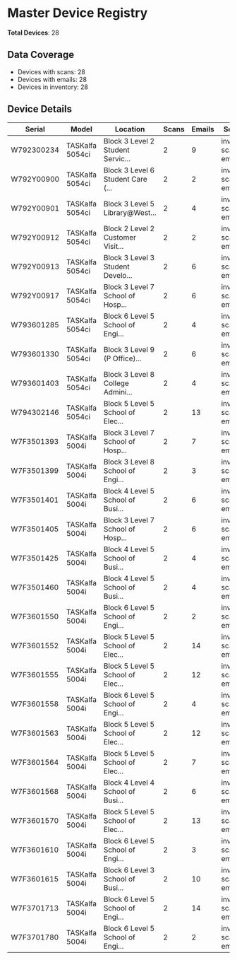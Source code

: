 # Master Device Registry

**Total Devices**: 28

## Data Coverage
- Devices with scans: 28
- Devices with emails: 28
- Devices in inventory: 28

## Device Details

| Serial | Model | Location | Scans | Emails | Sources |
|--------|-------|----------|-------|--------|----------|
| W792300234 | TASKalfa 5054ci | Block 3 Level 2 Student Servic... | 2 | 9 | inventory, scans, emails |
| W792Y00900 | TASKalfa 5054ci | Block 3 Level 6 Student Care (... | 2 | 2 | inventory, scans, emails |
| W792Y00901 | TASKalfa 5054ci | Block 3 Level 5 Library@West... | 2 | 4 | inventory, scans, emails |
| W792Y00912 | TASKalfa 5054ci | Block 2 Level 2 Customer Visit... | 2 | 2 | inventory, scans, emails |
| W792Y00913 | TASKalfa 5054ci | Block 3 Level 3 Student Develo... | 2 | 6 | inventory, scans, emails |
| W792Y00917 | TASKalfa 5054ci | Block 3 Level 7 School of Hosp... | 2 | 6 | inventory, scans, emails |
| W793601285 | TASKalfa 5054ci | Block 6 Level 5 School of Engi... | 2 | 4 | inventory, scans, emails |
| W793601330 | TASKalfa 5054ci | Block 3 Level 9 (P Office)... | 2 | 6 | inventory, scans, emails |
| W793601403 | TASKalfa 5054ci | Block 3 Level 8 College Admini... | 2 | 4 | inventory, scans, emails |
| W794302146 | TASKalfa 5054ci | Block 5 Level 5 School of Elec... | 2 | 13 | inventory, scans, emails |
| W7F3501393 | TASKalfa 5004i | Block 3 Level 7 School of Hosp... | 2 | 7 | inventory, scans, emails |
| W7F3501399 | TASKalfa 5004i | Block 3 Level 8 School of Engi... | 2 | 3 | inventory, scans, emails |
| W7F3501401 | TASKalfa 5004i | Block 4 Level 5 School of Busi... | 2 | 6 | inventory, scans, emails |
| W7F3501405 | TASKalfa 5004i | Block 3 Level 7 School of Hosp... | 2 | 6 | inventory, scans, emails |
| W7F3501425 | TASKalfa 5004i | Block 4 Level 5 School of Busi... | 2 | 4 | inventory, scans, emails |
| W7F3501460 | TASKalfa 5004i | Block 4 Level 5 School of Busi... | 2 | 4 | inventory, scans, emails |
| W7F3601550 | TASKalfa 5004i | Block 6 Level 5 School of Engi... | 2 | 2 | inventory, scans, emails |
| W7F3601552 | TASKalfa 5004i | Block 5 Level 5 School of Elec... | 2 | 14 | inventory, scans, emails |
| W7F3601555 | TASKalfa 5004i | Block 5 Level 5 School of Elec... | 2 | 12 | inventory, scans, emails |
| W7F3601558 | TASKalfa 5004i | Block 6 Level 5 School of Engi... | 2 | 4 | inventory, scans, emails |
| W7F3601563 | TASKalfa 5004i | Block 5 Level 5 School of Elec... | 2 | 12 | inventory, scans, emails |
| W7F3601564 | TASKalfa 5004i | Block 5 Level 5 School of Elec... | 2 | 7 | inventory, scans, emails |
| W7F3601568 | TASKalfa 5004i | Block 4 Level 4 School of Busi... | 2 | 6 | inventory, scans, emails |
| W7F3601570 | TASKalfa 5004i | Block 5 Level 5 School of Elec... | 2 | 13 | inventory, scans, emails |
| W7F3601610 | TASKalfa 5004i | Block 6 Level 5 School of Engi... | 2 | 3 | inventory, scans, emails |
| W7F3601615 | TASKalfa 5004i | Block 6 Level 3 School of Busi... | 2 | 10 | inventory, scans, emails |
| W7F3701713 | TASKalfa 5004i | Block 6 Level 5 School of Engi... | 2 | 14 | inventory, scans, emails |
| W7F3701780 | TASKalfa 5004i | Block 6 Level 5 School of Engi... | 2 | 2 | inventory, scans, emails |
